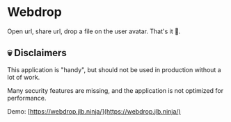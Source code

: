 # Webdrop

Open url, share url, drop a file on the user avatar. That's it 🚀.

## 💀 Disclaimers
This application is "handy", but should not be used in production without a lot of work.

Many security features are missing, and the application is not optimized for performance.



Demo: [https://webdrop.jlb.ninja/](https://webdrop.jlb.ninja/)
